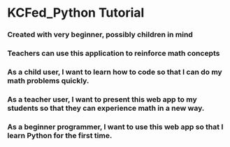 # KCFed_Python Tutorial

### Created with very beginner, possibly children in mind
### Teachers can use this application to reinforce math concepts

### As a child user, I want to learn how to code so that I can do my math problems quickly.
### As a teacher user, I want to present this web app to my students so that they can experience math in a new way.
### As a beginner programmer, I want to use this web app so that I learn Python for the first time.


